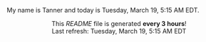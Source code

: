 My name is Tanner and today is Tuesday, March 19, 5:15 AM EDT.

<p align="center">This <i>README</i> file is generated <b>every 3 hours</b>!</br>Last refresh: Tuesday, March 19, 5:15 AM EDT<br /></p>
